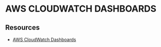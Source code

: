 # AWS CLOUDWATCH DASHBOARDS

## Resources

- [AWS CloudWatch Dashboards](https://docs.aws.amazon.com/AmazonCloudWatch/latest/monitoring/CloudWatch_Dashboards.html)
